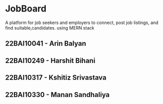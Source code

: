 # JobBoard
A platform for job seekers and employers to connect, post job listings, and find suitable,candidates. using MERN stack 


## 22BAI10041 - Arin Balyan
## 22BAI10249 - Harshit Bihani 
## 22BAI10317 - Kshitiz Srivastava
## 22BAI10330 - Manan Sandhaliya